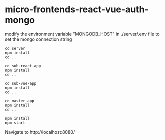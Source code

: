 # micro-frontends-react-vue-auth-mongo

modify the environment variable "MONGODB_HOST" in ./server/.env file to set the mongo connection string

```
cd server
npm install
cd ..

cd sub-react-app
npm install
cd ..

cd sub-vue-app
npm install
cd ..

cd master-app
npm install
cd ..

npm install
npm start

```

Navigate to http://localhost:8080/
